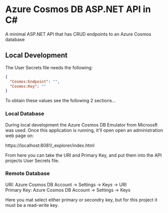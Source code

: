 # Azure Cosmos DB ASP.NET API in C#

A minimal ASP.NET API that has CRUD endpoints to an Azure Cosmos database

## Local Development

The User Secrets file needs the following:

```json
{
  "Cosmos:Endpoint": "",
  "Cosmos:Key": ""
}
```

To obtain these values see the following 2 sections...

### Local Database

During local development the Azure Cosmos DB Emulator from Microosft was used.
Once this application is running, it'll open open an administration web page on:

https://localhost:8081/_explorer/index.html

From here you can take the URI and Primary Key, and put them into the API projects User Secrets file.

### Remote Database

URI: Azure Cosmos DB Account -> Settings -> Keys -> URI  
Primary Key: Azure Cosmos DB Account -> Settings -> Keys  

Here you mat select either primary or secondry key, but for this project it must be a read-write key.